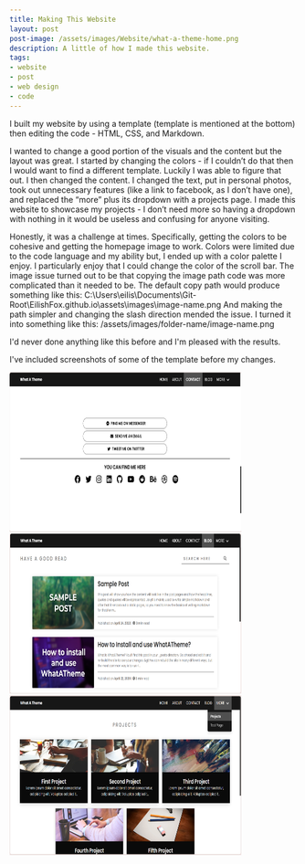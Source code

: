 ```yaml
---
title: Making This Website
layout: post
post-image: /assets/images/Website/what-a-theme-home.png
description: A little of how I made this website.
tags:
- website
- post
- web design
- code
---
```


I built my website by using a template (template is mentioned at the bottom) then editing the code - HTML, CSS, and Markdown. 

I wanted to change a good portion of the visuals and the content but the layout was great.
I started by changing the colors - if I couldn’t do that then I would want to find a different template. Luckily I was able to figure that out.
I then changed the content. I changed the text, put in personal photos, took out unnecessary features (like a link to facebook, as I don’t have one), and replaced the “more” plus its dropdown with a projects page. I made this website to showcase my projects - I don’t need more so having a dropdown with nothing in it would be useless and confusing for anyone visiting. 

Honestly, it was a challenge at times. Specifically, getting the colors to be cohesive and getting the homepage image to work. Colors were limited due to the code language and my ability but, I ended up with a color palette I enjoy. I particularly enjoy that I could change the color of the scroll bar.
The image issue turned out to be that copying the image path code was more complicated than it needed to be. The default copy path would produce something like this:
C:\Users\eilis\Documents\Git-Root\EilishFox.github.io\assets\images\image-name.png
And making the path simpler and changing the slash direction mended the issue. I turned it into something like this:
/assets/images/folder-name/image-name.png

I'd never done anything like this before and I'm pleased with the results.

I've included screenshots of some of the template before my changes.

<img src="/assets/images/Website/template-contact.png" style="width:29em; height:20em;"/>


<img src="/assets/images/Website/template-posts-page.png" style="width:29em; height:20em;"/>


<img src="/assets/images/Website/template-projects.png" style="width:29em; height:20em;"/>